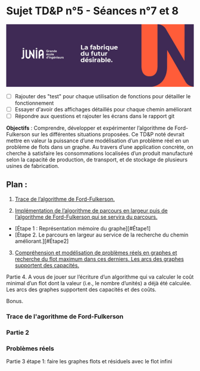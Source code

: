 # Sujet TD&P n°5 - Séances n°7 et 8

![Junia Banner](/documents/images/junia_banner.jpeg "Junia Banner")


- [ ] Rajouter des "test" pour chaque utilisation de fonctions pour détailler le fonctionnement
- [ ] Essayer d'avoir des affichages détaillés pour chaque chemin améliorant
- [ ] Répondre aux questions et rajouter les écrans dans le rapport git

**Objectifs** : Comprendre, développer et expérimenter l’algorithme de Ford-Fulkerson sur les différentes situations proposées. Ce TD&P noté devrait mettre en valeur la puissance d’une modélisation d’un problème réel en un problème de flots dans un graphe. Au travers d’une application concrète, on cherche à satisfaire les consommations localisées d’un produit manufacturé selon la capacité de production, de transport, et de stockage de plusieurs usines de fabrication.



## Plan :

1. [Trace de l’algorithme de Ford-Fulkerson.](#trace-de-l'agorithme-de-Ford-Fulkerson)

2. [Implémentation de l’algorithme de parcours en largeur puis de l’algorithme de Ford-Fulkerson qui se servira du parcours.](#partie-2)
  - [Étape 1 : Représentation mémoire du graphe][#Étape1]
  - [Étape 2. Le parcours en largeur au service de la recherche du chemin améliorant.][#Étape2]
3. [Compréhension et modélisation de problèmes réels en graphes et recherche du flot maximum dans ces derniers. Les arcs des graphes supportent des capacités.](#problèmes-réels)

Partie 4. A vous de jouer sur l’écriture d’un algorithme qui va calculer le coût minimal d’un flot dont la valeur (i.e., le nombre d’unités) a déjà été calculée. Les arcs des graphes supportent des capacités et des coûts.

Bonus.


### Trace de l'agorithme de Ford-Fulkerson

### Partie 2

























### Problèmes réels

Partie 3 étape 1: faire les graphes flots et résiduels avec le flot infini
